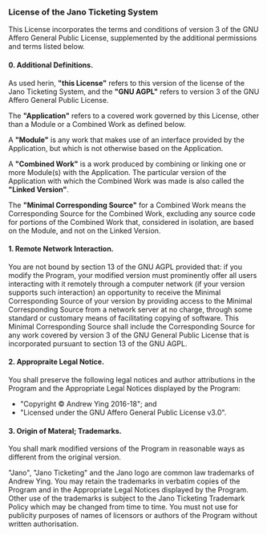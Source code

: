 ### License of the Jano Ticketing System

This License incorporates the terms and conditions of version 3 of the GNU 
Affero General Public License, supplemented by the additional permissions
and terms listed below.
 
#### 0. Additional Definitions.

As used herin, **"this License"** refers to this version of the license of 
the Jano Ticketing System, and the **"GNU AGPL"** refers to version 3 of 
the GNU Affero General Public License. 

The **"Application"** refers to a covered work governed by this License, 
other than a Module or a Combined Work as defined below.

A **"Module"** is any work that makes use of an interface provided by the 
Application, but which is not otherwise based on the Application.

A **"Combined Work"** is a work produced by combining or linking one or 
more Module(s) with the Application. The particular version of the 
Application with which the Combined Work was made is also called the 
**"Linked Version"**.

The **"Minimal Corresponding Source"** for a Combined Work means the 
Corresponding Source for the Combined Work, excluding any source code for 
portions of the Combined Work that, considered in isolation, are based on 
the Module, and not on the Linked Version.

#### 1. Remote Network Interaction.

You are not bound by section 13 of the GNU AGPL provided that: if you 
modify the Program, your modified version must prominently offer all users 
interacting with it remotely through a computer network (if your version 
supports such interaction) an opportunity to receive the Minimal 
Corresponding Source of your version by providing access to the Minimal 
Corresponding Source from a network server at no charge, through some 
standard or customary means of facilitating copying of software. This 
Minimal Corresponding Source shall include the Corresponding Source for 
any work covered by version 3 of the GNU General Public License that is 
incorporated pursuant to section 13 of the GNU AGPL.

#### 2. Appropraite Legal Notice.

You shall preserve the following legal notices and author attributions in 
the Program and the Appropriate Legal Notices displayed by the Program:

* "Copyright &copy; Andrew Ying 2016-18"; and
* "Licensed under the GNU Affero General Public License v3.0".

#### 3. Origin of Materal; Trademarks.

You shall mark modified versions of the Program in reasonable ways as
different from the original version.

"Jano", "Jano Ticketing" and the Jano logo are common law trademarks of 
Andrew Ying. You may retain the trademarks in verbatim copies of the 
Program and in the Appropriate Legal Notices displayed by the Program. 
Other use of the trademarks is subject to the Jano Ticketing Trademark 
Policy which may be changed from time to time. You must not use for 
publicity purposes of names of licensors or authors of the Program 
without written authorisation.